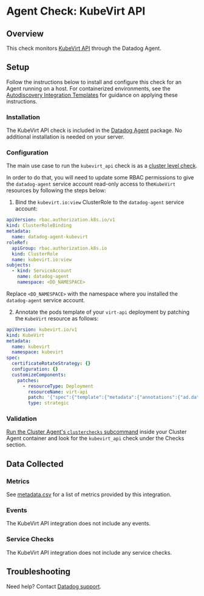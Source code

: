 # Agent Check: KubeVirt API

## Overview

This check monitors [KubeVirt API][1] through the Datadog Agent.

## Setup

Follow the instructions below to install and configure this check for an Agent running on a host. For containerized environments, see the [Autodiscovery Integration Templates][3] for guidance on applying these instructions.

### Installation

The KubeVirt API check is included in the [Datadog Agent][2] package.
No additional installation is needed on your server.

### Configuration

The main use case to run the `kubevirt_api` check is as a [cluster level check][4].

In order to do that, you will need to update some RBAC permissions to give the `datadog-agent` service account read-only access to the`KubeVirt` resources by following the steps below:

1. Bind the `kubevirt.io:view` ClusterRole to the `datadog-agent` service account:

```yaml
apiVersion: rbac.authorization.k8s.io/v1
kind: ClusterRoleBinding
metadata:
  name: datadog-agent-kubevirt
roleRef:
  apiGroup: rbac.authorization.k8s.io
  kind: ClusterRole
  name: kubevirt.io:view
subjects:
  - kind: ServiceAccount
    name: datadog-agent
    namespace: <DD_NAMESPACE>
```

Replace `<DD_NAMESPACE>` with the namespace where you installed the `datadog-agent` service account.

2. Annotate the pods template of your `virt-api` deployment by patching the `KubeVirt` resource as follows:

```yaml
apiVersion: kubevirt.io/v1
kind: KubeVirt
metadata:
  name: kubevirt
  namespace: kubevirt
spec:
  certificateRotateStrategy: {}
  configuration: {}
  customizeComponents:
    patches:
      - resourceType: Deployment
        resourceName: virt-api
        patch: '{"spec":{"template":{"metadata":{"annotations":{"ad.datadoghq.com/virt-api.check_names":"[\"kubevirt_api\"]","ad.datadoghq.com/virt-api.init_configs":"[{}]","ad.datadoghq.com/virt-api.instances":"[{\"kubevirt_api_metrics_endpoint\":\"https://%%host%%:%%port%%/metrics\",\"kubevirt_api_healthz_endpoint\":\"https://%%host%%:%%port%%/healthz\",\"kube_namespace\":\"%%kube_namespace%%\",\"kube_pod_name\":\"%%kube_pod_name%%\",\"tls_verify\":\"false\"}]"}}}}}'
        type: strategic
```

### Validation

[Run the Cluster Agent's `clusterchecks` subcommand][5] inside your Cluster Agent container and look for the `kubevirt_api` check under the Checks section.

## Data Collected

### Metrics

See [metadata.csv][6] for a list of metrics provided by this integration.

### Events

The KubeVirt API integration does not include any events.

### Service Checks

The KubeVirt API integration does not include any service checks.

## Troubleshooting

Need help? Contact [Datadog support][7].

[1]: https://docs.datadoghq.com/integrations/kubevirt_api
[2]: https://app.datadoghq.com/account/settings/agent/latest
[3]: https://docs.datadoghq.com/agent/kubernetes/integrations/
[4]: https://docs.datadoghq.com/containers/cluster_agent/clusterchecks/?tab=datadogoperator
[5]: https://docs.datadoghq.com/containers/troubleshooting/cluster-and-endpoint-checks/#dispatching-logic-in-the-cluster-agent
[6]: https://github.com/DataDog/integrations-core/blob/master/kubevirt_api/metadata.csv
[7]: https://docs.datadoghq.com/help/
